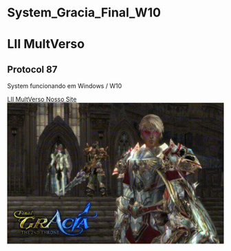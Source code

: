 # System_Gracia_Final_W10

<h1>LII MultVerso</h1>

<h2>Protocol 87</h2>

System funcionando em Windows / W10

<a href="https://l2multverso.com.br/" alt="Nosso Site"  target="_blank" > LII MultVerso Nosso Site </a>
<img align="right" alt="Programdor" height="328" width="782" src="https://github.com/terrygomes/System_Gracia_Final_W10/blob/Projeto-Emprego/gracia.gif">
